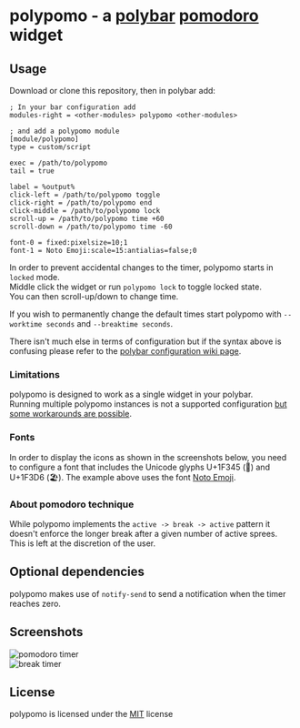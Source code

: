 # polypomo - a [polybar](https://polybar.github.io/) [pomodoro](https://en.wikipedia.org/wiki/Pomodoro_Technique) widget

## Usage

Download or clone this repository, then in polybar add:

```
; In your bar configuration add
modules-right = <other-modules> polypomo <other-modules>

; and add a polypomo module
[module/polypomo]
type = custom/script

exec = /path/to/polypomo
tail = true

label = %output%
click-left = /path/to/polypomo toggle
click-right = /path/to/polypomo end
click-middle = /path/to/polypomo lock
scroll-up = /path/to/polypomo time +60
scroll-down = /path/to/polypomo time -60

font-0 = fixed:pixelsize=10;1
font-1 = Noto Emoji:scale=15:antialias=false;0
```

In order to prevent accidental changes to the timer, polypomo starts in `locked` mode.  
Middle click the widget or run `polypomo lock` to toggle locked state.  
You can then scroll-up/down to change time.

If you wish to permanently change the default times start polypomo with `--worktime seconds` and `--breaktime seconds`.

There isn't much else in terms of configuration but if the syntax above is confusing please refer to the [polybar configuration wiki page](https://github.com/polybar/polybar/wiki/Configuration).

### Limitations

polypomo is designed to work as a single widget in your polybar.  
Running multiple polypomo instances is not a supported configuration [but some workarounds are possible](https://github.com/unode/polypomo/issues/3#issuecomment-781288256).

### Fonts

In order to display the icons as shown in the screenshots below,
you need to configure a font that includes the Unicode glyphs U+1F345 (🍅) and U+1F3D6 (🏖).
The example above uses the font [Noto Emoji](https://www.google.com/get/noto/help/emoji/).

### About pomodoro technique

While polypomo implements the `active -> break -> active` pattern it doesn't enforce the longer break after a given number of active sprees.  
This is left at the discretion of the user.

## Optional dependencies

polypomo makes use of `notify-send` to send a notification when the timer reaches zero.

## Screenshots

![pomodoro timer](https://raw.githubusercontent.com/unode/polypomo/master/imgs/tomato-timer.png)  
![break timer](https://raw.githubusercontent.com/unode/polypomo/master/imgs/break-timer.png)

## License

polypomo is licensed under the [MIT](https://github.com/unode/polypomo/blob/master/LICENSE) license
